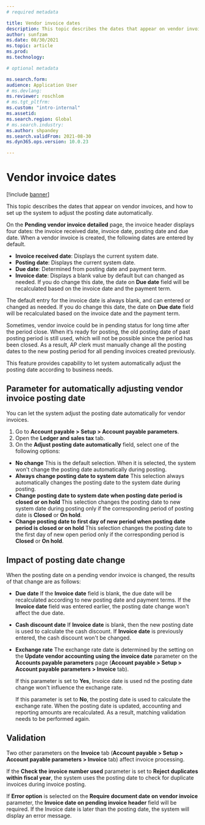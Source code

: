 ```yaml
---
# required metadata

title: Vendor invoice dates
description: This topic describes the dates that appear on vendor invoices, and how to set up the system to adjust the posting date automatically. 
author: sunfzam
ms.date: 08/30/2021
ms.topic: article
ms.prod: 
ms.technology: 

# optional metadata

ms.search.form:  
audience: Application User
# ms.devlang: 
ms.reviewer: roschlom
# ms.tgt_pltfrm: 
ms.custom: "intro-internal"
ms.assetid: 
ms.search.region: Global
# ms.search.industry: 
ms.author: shpandey
ms.search.validFrom: 2021-08-30
ms.dyn365.ops.version: 10.0.23

---
```


# Vendor invoice dates

[!include [banner](../includes/banner.md)]

This topic describes the dates that appear on vendor invoices, and how to set up the system to adjust the posting date automatically. 

On the **Pending vendor invoice detailed** page, the invoice header displays four dates: the invoice received date, invoice date, posting date and due date. When a vendor invoice is created, the following dates are entered by default.

- **Invoice received date**: Displays the current system date.
- **Posting date**: Displays the current system date. 
- **Due date**: Determined from posting date and payment term.
- **Invoice date**: Displays a blank value by default but can changed as needed. If you do change this date, the date on **Due date** field will be recalculated based on the invoice date and the payment term.

The default entry for the invoice date is always blank, and can entered or changed as needed. If you do change this date, the date on **Due date** field will be recalculated based on the invoice date and the payment term.

Sometimes, vendor invoice could be in pending status for long time after the period close. When it’s ready for posting, the old posting date of past posting period is still used, which will not be possible since the period has been closed. As a result, AP clerk must manually change all the posting dates to the new posting period for all pending invoices created previously.

This feature provides capability to let system automatically adjust the posting date according to business needs. 

## Parameter for automatically adjusting vendor invoice posting date

You can let the system adjust the posting date automatically for vendor invoices. 

1.	Go to **Account payable > Setup > Account payable parameters**.
2.	Open the **Ledger and sales tax** tab.
3.	On the **Adjust posting date automatically** field, select one of the following options:

  - **No change**
    This is the default selection. When it is selected, the system won't change the posting date automatically during posting.
  - **Always change posting date to system date**
     This selection always automatically changes the posting date to the system date during posting.
  - **Change posting date to system date when posting date period is closed or on hold**
     This selection changes the posting date to new system date during posting only if the corresponding period of posting date is **Closed** or **On hold**.
  - **Change posting date to first day of new period when posting date period is closed or on hold**
     This selection changes the posting date to the first day of new open period only if the corresponding period is **Closed** or **On hold**.

## Impact of posting date change

When the posting date on a pending vendor invoice is changed, the results of that change are as follows:

- **Due date**
  If the **Invoice date** field is blank, the due date will be recalculated according to new posting date and payment terms. 
  If the **Invoice date** field was entered earlier, the posting date change won't affect the due date. 
  
- **Cash discount date** 
  If **Invoice date** is blank, then the new posting date is used to calculate the cash discount. 
  If **Invoice date** is previously entered, the cash discount won't be changed.
  
- **Exchange rate** 
   The exchange rate date is determined by the setting on the **Update vendor accounting using the invoice date** parameter on the **Accounts payable parameters** page (**Account payable > Setup > Account payable parameters > Invoice** tab).

   If this parameter is set to **Yes**, Invoice date is used nd the posting date change won't influence the exchange rate.

   If this parameter is set to **No**, the posting date is used to calculate the exchange rate. When the posting date is updated, accounting and reporting amounts are recalculated. As a result, matching validation needs to be performed again.

## Validation

Two other parameters on the **Invoice** tab (**Account payable > Setup > Account payable parameters > Invoice** tab) affect invoice processing.

   If the **Check the invoice number used** parameter is set to **Reject duplicates within fiscal year**, the system uses the posting date to check for duplicate invoices during invoice posting.

   If **Error option** is selected on the **Require document date on vendor invoice** parameter, the **Invoice date on pending invoice header** field will be required. If the Invoice date is later than the posting date, the system will display an error message.
